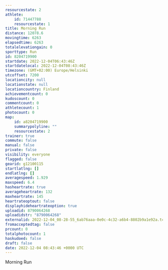 ```yaml
---
resourcestate: 2
athlete:
    id: 71447788
    resourcestate: 1
title: Morning Run
distance: 12078.6
movingtime: 6263
elapsedtime: 6263
totalelevationgain: 0
sporttype: Run
id: 8204719900
startdate: 2022-12-04T06:43:46Z
startdatelocal: 2022-12-04T08:43:46Z
timezone: (GMT+02:00) Europe/Helsinki
utcoffset: 7200
locationcity: null
locationstate: null
locationcountry: Finland
achievementcount: 0
kudoscount: 0
commentcount: 0
athletecount: 1
photocount: 0
map:
    id: a8204719900
    summarypolyline: ""
    resourcestate: 2
trainer: true
commute: false
manual: false
private: false
visibility: everyone
flagged: false
gearid: g12100115
startlatlng: []
endlatlng: []
averagespeed: 1.929
maxspeed: 6.4
hasheartrate: true
averageheartrate: 132
maxheartrate: 145
heartrateoptout: false
displayhideheartrateoption: true
uploadid: 8790064268
uploadidstr: "8790064268"
externalid: 2022-12-04_08-28-55_6ab76aaa-0e0c-4c32-a6b4-8802b9a1e92a.tcx
fromacceptedtag: false
prcount: 0
totalphotocount: 1
haskudoed: false
draft: false
date: 2022-12-04 08:43:46 +0000 UTC
---
```

Morning Run
